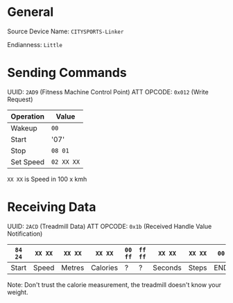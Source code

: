 # General 

Source Device Name: `CITYSPORTS-Linker`

Endianness: `Little`

# Sending Commands

UUID: `2AD9` (Fitness Machine Control Point)
ATT OPCODE: `0x012` (Write Request)

| Operation | Value |
| --------- | ----- |
| Wakeup | `00` |
| Start  | '07' |
| Stop | `08 01` |
| Set Speed | `02 XX XX` |

`XX XX` is Speed in 100 x kmh

# Receiving Data

UUID: `2ACD` (Treadmill Data)
ATT OPCODE: `0x1b` (Received Handle Value Notification)

| `84 24` | `XX XX` | `XX XX`  | `XX XX`    | `00 ff` | `ff ff` | `XX XX` | `XX XX` | `00`  |
| ----- | ----- | ------ | -------- | ----- | ----- | ------- | ----- | --- |
| Start | Speed | Metres | Calories | ?     | ?     | Seconds | Steps | END |

Note: Don't trust the calorie measurement, the treadmill doesn't know your weight.
